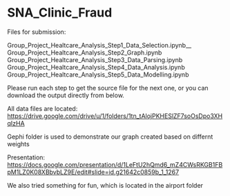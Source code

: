 # SNA_Clinic_Fraud

Files for submission:

Group_Project_Healtcare_Analysis_Step1_Data_Selection.ipynb__
Group_Project_Healtcare_Analysis_Step2_Graph.ipynb
Group_Project_Healtcare_Analysis_Step3_Data_Parsing.ipynb
Group_Project_Healtcare_Analysis_Step4_Data_Analysis.ipynb
Group_Project_Healtcare_Analysis_Step5_Data_Modelling.ipynb

Please run each step to get the source file for the next one, or you can download the output directly from below.

All data files are located: https://drive.google.com/drive/u/1/folders/1tn_tAlojPKHESlZF7soOsDpo3XHqIzHA

Gephi folder is used to demonstrate our graph created based on differnt weights

Presentation: https://docs.google.com/presentation/d/1LeFtU2hQmd6_mZ4CWsRKGB1FBpM1LZ0K08XBbvbLZ9E/edit#slide=id.g21642c0859b_1_1267

We also tried something for fun, which is located in the airport folder
